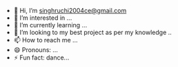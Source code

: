 - 👋 Hi, I’m singhruchi2004ce@gmail.com
- 👀 I’m interested in ...
- 🌱 I’m currently learning ...
- 💞️ I’m looking to my best project as per my knowledge ..
- 📫 How to reach me ...
- 😄 Pronouns: ...
- ⚡ Fun fact: dance...

<!---
singhruchi2004ce@gmail.com is a ✨ special ✨ repository because its `README.md` (this file) appears on your GitHub profile.
You can click the Preview link to take a look at your changes.
--->
